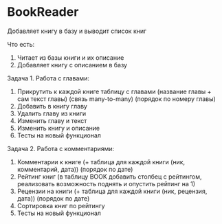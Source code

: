 # BookReader
Добавляет книгу в базу и выводит список книг

Что есть:
1) Читает из базы книги и их описание
2) Добавляет книгу с описанием в базу

Задача 1. Работа с главами:
1) Прикрутить к каждой книге таблицу с главами (название главы + сам текст главы) (связь many-to-many) (порядок по номеру главы)
2) Добавить в книгу главу
3) Удалить главу из книги
4) Изменить главу и текст
5) Изменить книгу и описание
6) Тесты на новый функционал

Задача 2. Работа с комментариями:
1) Комментарии к книге (+ таблица для каждой книги (ник, комментарий, дата)) (порядок по дате)
2) Рейтинг книг (в таблицу BOOK добавить столбец с рейтингом, реализовать возможность поднять и опустить рейтинг на 1)
3) Рецензии на книги (+ таблица для каждой книги (ник, рецензия, дата)) (порядок по дате)
4) Сортировка книг по рейтингу
5) Тесты на новый функционал
